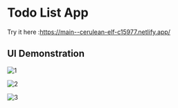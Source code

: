 # Todo List App

Try it here :https://main--cerulean-elf-c15977.netlify.app/

## UI Demonstration
![1](https://github.com/vishwaikon/Todolist/assets/75526380/b657fe44-dccd-44a7-9fa8-44fdaf50e22a)

![2](https://github.com/vishwaikon/Todolist/assets/75526380/ad305689-5798-4d56-8c4c-c40c28d0e4ff)

![3](https://github.com/vishwaikon/Todolist/assets/75526380/60ddac42-9e41-4776-ac4b-5af598337caf)



